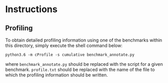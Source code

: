 Instructions
============

Profiling
---------

To obtain detailed profiling information using one of the benchmarks within
this directory, simply execute the shell command below:

```
python3.6 -m cProfile -s cumulative benchmark_annotate.py
```

where `benchmark_annotate.py` should be replaced with the script for a given
benchmark. `profile.txt` should be replaced with the name of the file to which
the profiling information should be written.

